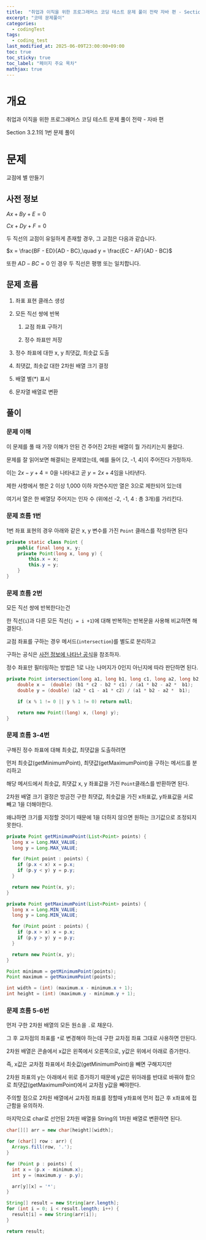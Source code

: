 ```yaml
---
title:  "취업과 이직을 위한 프로그래머스 코딩 테스트 문제 풀이 전략 자바 편 - Section3 - 3.2.1 - 2번 문제 풀이"
excerpt: "코테 문제풀이"
categories:
  - codingTest
tags:
  - coding_test
last_modified_at: 2025-06-09T23:00:00+09:00
toc: true
toc_sticky: true
toc_label: "페이지 주요 목차"
mathjax: true
---
```


# 개요

취업과 이직을 위한 프로그래머스 코딩 테스트 문제 풀이 전략 - 자바 편

Section 3.2.1의 1번 문제 풀이

# 문제

교점에 별 만들기

## 사전 정보

$Ax + By + E = 0$

$Cx + Dy + F = 0$

두 직선의 교점이 유일하게 존재할 경우, 그 교점은 다음과 같습니다.

$x = \frac{BF - ED}{AD - BC},\quad y = \frac{EC - AF}{AD - BC}$

또한 $AD - BC = 0$ 인 경우 두 직선은 평행 또는 일치합니다.

## 문제 흐름

1. 좌표 표현 클래스 생성

2. 모든 직선 쌍에 반복

   1. 교점 좌표 구하기

   2. 정수 좌표만 저장

3. 정수 좌표에 대한 x, y 최댓값, 최솟값 도출

4. 최댓값, 최솟값 대한 2차원 배열 크기 결정

5. 배열 별(*) 표시

6. 문자열 배열로 변환

## 풀이

### 문제 이해

이 문제를 풀 때 가장 이해가 안된 건 주어진 2차원 배열이 뭘 가리키는지 몰랐다.

문제를 잘 읽어보면 해결되는 문제였는데, 예를 들어 [2, -1, 4]이 주어진다 가정하자.

이는 $2x - y + 4 = 0$을 나타내고 곧 $y = 2x + 4$임을 나타낸다.

제한 사항에서 행은 2 이상 1,000 이하 자연수지만 열은 3으로 제한되어 있는데

여기서 열은 한 배열당 주어지는 인자 수 (위에선 -2, -1, 4 : 총 3개)를 가리킨다.


### 문제 흐름 1번

1번 좌표 표현의 경우 아래와 같은 x, y 변수를 가진 `Point` 클래스를 작성하면 된다

```java
private static class Point {
    public final long x, y;
    private Point(long x, long y) {
        this.x = x;
        this.y = y;
    }
}
```

### 문제 흐름 2번

모든 직선 쌍에 반복한다는건

한 직선(`i`)과 다른 모든 직선(`j = i +1`)에 대해 반복하는 반복문을 사용해 비교하면 해결된다.

교점 좌표를 구하는 경우 메서드(`intersection`)를 별도로 분리하고

구하는 공식은 [사전 정보에 나타난 공식](#사전-정보)을 참조하자.

정수 좌표만 필터링하는 방법은 1로 나눈 나머지가 0인지 아닌지에 따라 판단하면 된다.

```java
private Point intersection(long a1, long b1, long c1, long a2, long b2, long c2) {
    double x =  (double) (b1 * c2 - b2 * c1) / (a1 * b2 - a2 *  b1);
    double y = (double) (a2 * c1 - a1 * c2) / (a1 * b2 - a2 *  b1);

    if (x % 1 != 0 || y % 1 != 0) return null;

    return new Point((long) x, (long) y);
}
```

### 문제 흐름 3-4번

구해진 정수 좌표에 대해 최솟값, 최댓값을 도출하려면

먼저 최솟값(getMinimumPoint), 최댓값(getMaximumPoint)을 구하는 메서드를 분리하고

해당 메서드에서 최솟값, 최댓값 x, y 좌표값을 가진 `Point`클래스를 반환하면 된다.

2차원 배열 크기 결정은 방금전 구한 최댓값, 최솟값을 가진 x좌표값, y좌표값을 서로 빼고 1을 더해야한다.

왜냐하면 크기를 지정할 것이기 때문에 1을 더하지 않으면 원하는 크기값으로 조정되지 못한다.

```java
private Point getMinimumPoint(List<Point> points) {
  long x = Long.MAX_VALUE;
  long y = Long.MAX_VALUE;

  for (Point point : points) {
    if (p.x < x) x = p.x;
    if (p.y < y) y = p.y;
  }

  return new Point(x, y);
}

private Point getMaximumPoint(List<Point> points) {
  long x = Long.MIN_VALUE;
  long y = Long.MIN_VALUE;

  for (Point point : points) {
    if (p.x > x) x = p.x;
    if (p.y > y) y = p.y;
  }

  return new Point(x, y);
}
```

```java
Point minimum = getMinimumPoint(points);
Point maximum = getMaximumPoint(points);

int width = (int) (maximum.x - minimum.x + 1);
int height = (int) (maximum.y - minimum.y + 1);
```

### 문제 흐름 5-6번

먼저 구한 2차원 배열의 모든 원소을 `.`로 채운다.

그 후 교차점의 좌표를 `*`로 변경해야 하는데 구한 교차점 좌표 그대로 사용하면 안된다.

2차원 배열은 콘솔에서 x값은 왼쪽에서 오른쪽으로, y값은 위에서 아래로 증가한다.

즉, x값은 교차점 좌표에서 최솟값(getMinimumPoint)을 빼면 구해지지만

2차원 좌표의 y는 아래에서 위로 증가하기 때문에 y값은 위아래를 반대로 바꿔야 함으로 최댓값(getMaximumPoint)에서 교차점 y값을 빼야한다.

주의할 점으로 2차원 배열에서 교차점 좌표를 정할때 y좌표에 먼저 접근 후 x좌표에 접근함을 유의하자.

마지막으로 char로 선언된 2차원 배열을 String의 1차원 배열로 변환하면 된다.

```java
char[][] arr = new char[height][width];

for (char[] row : arr) {
  Arrays.fill(row, '.');
}

for (Point p : points) {
  int x = (p.x - minimum.x);
  int y = (maximum.y - p.y);

  arr[y][x] = '*';
}

String[] result = new String[arr.length];
for (int i = 0; i < result.length; i++) {
  result[i] = new String(arr[i]);
}

return result;
```